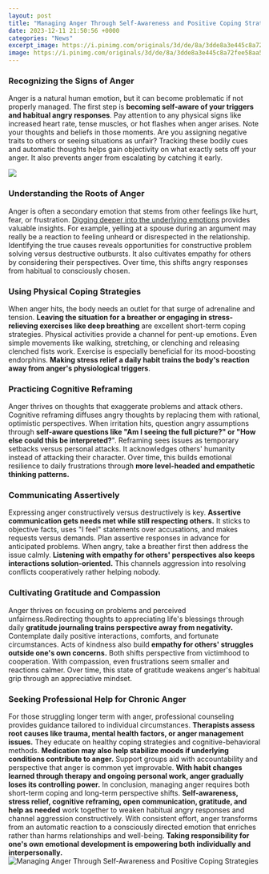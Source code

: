 ```yaml
---
layout: post
title: "Managing Anger Through Self-Awareness and Positive Coping Strategies"
date: 2023-12-11 21:50:56 +0000
categories: "News"
excerpt_image: https://i.pinimg.com/originals/3d/de/8a/3dde8a3e445c8a72fee58aa5ec130093.jpg
image: https://i.pinimg.com/originals/3d/de/8a/3dde8a3e445c8a72fee58aa5ec130093.jpg
---
```


### Recognizing the Signs of Anger 
Anger is a natural human emotion, but it can become problematic if not properly managed. The first step is **becoming self-aware of your triggers and habitual angry responses**. Pay attention to any physical signs like increased heart rate, tense muscles, or hot flashes when anger arises. Note your thoughts and beliefs in those moments. Are you assigning negative traits to others or seeing situations as unfair? Tracking these bodily cues and automatic thoughts helps gain objectivity on what exactly sets off your anger. It also prevents anger from escalating by catching it early.

![](https://reachmydoctor.in/blog/wp-content/uploads/2017/06/ANGER.jpeg)
### Understanding the Roots of Anger 
Anger is often a secondary emotion that stems from other feelings like hurt, fear, or frustration. [Digging deeper into the underlying emotions](https://store.fi.io.vn/collection/dogs) provides valuable insights. For example, yelling at a spouse during an argument may really be a reaction to feeling unheard or disrespected in the relationship. Identifying the true causes reveals opportunities for constructive problem solving versus destructive outbursts. It also cultivates empathy for others by considering their perspectives. Over time, this shifts angry responses from habitual to consciously chosen.
### Using Physical Coping Strategies
When anger hits, the body needs an outlet for that surge of adrenaline and tension. **Leaving the situation for a breather or engaging in stress-relieving exercises like deep breathing** are excellent short-term coping strategies. Physical activities provide a channel for pent-up emotions. Even simple movements like walking, stretching, or clenching and releasing clenched fists work. Exercise is especially beneficial for its mood-boosting endorphins. **Making stress relief a daily habit trains the body's reaction away from anger's physiological triggers**.
### Practicing Cognitive Reframing 
Anger thrives on thoughts that exaggerate problems and attack others. Cognitive reframing diffuses angry thoughts by replacing them with rational, optimistic perspectives. When irritation hits, question angry assumptions through **self-aware questions like "Am I seeing the full picture?" or "How else could this be interpreted?**". Reframing sees issues as temporary setbacks versus personal attacks. It acknowledges others' humanity instead of attacking their character. Over time, this builds emotional resilience to daily frustrations through **more level-headed and empathetic thinking patterns.**
### Communicating Assertively
Expressing anger constructively versus destructively is key. **Assertive communication gets needs met while still respecting others.** It sticks to objective facts, uses "I feel" statements over accusations, and makes requests versus demands. Plan assertive responses in advance for anticipated problems. When angry, take a breather first then address the issue calmly. **Listening with empathy for others' perspectives also keeps interactions solution-oriented.** This channels aggression into resolving conflicts cooperatively rather helping nobody.
### Cultivating Gratitude and Compassion 
Anger thrives on focusing on problems and perceived unfairness.Redirecting thoughts to appreciating life's blessings through daily **gratitude journaling trains perspective away from negativity.** Contemplate daily positive interactions, comforts, and fortunate circumstances. Acts of kindness also build **empathy for others' struggles outside one's own concerns.** Both shifts perspective from victimhood to cooperation. With compassion, even frustrations seem smaller and reactions calmer. Over time, this state of gratitude weakens anger's habitual grip through an appreciative mindset.
### Seeking Professional Help for Chronic Anger 
For those struggling longer term with anger, professional counseling provides guidance tailored to individual circumstances. **Therapists assess root causes like trauma, mental health factors, or anger management issues.** They educate on healthy coping strategies and cognitive-behavioral methods. **Medication may also help stabilize moods if underlying conditions contribute to anger.** Support groups aid with accountability and perspective that anger is common yet improvable. **With habit changes learned through therapy and ongoing personal work, anger gradually loses its controlling power.**
In conclusion, managing anger requires both short-term coping and long-term perspective shifts. **Self-awareness, stress relief, cognitive reframing, open communication, gratitude, and help as needed** work together to weaken habitual angry responses and channel aggression constructively. With consistent effort, anger transforms from an automatic reaction to a consciously directed emotion that enriches rather than harms relationships and well-being. **Taking responsibility for one's own emotional development is empowering both individually and interpersonally.**
![Managing Anger Through Self-Awareness and Positive Coping Strategies](https://i.pinimg.com/originals/3d/de/8a/3dde8a3e445c8a72fee58aa5ec130093.jpg)